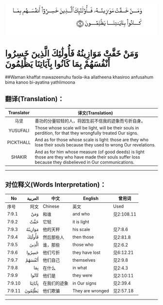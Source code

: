 ![007:009](images/007_009.gif)

# وَمَنْ خَفَّتْ مَوَازِينُهُ فَأُولَٰئِكَ الَّذِينَ خَسِرُوا أَنْفُسَهُمْ بِمَا كَانُوا بِآيَاتِنَا يَظْلِمُونَ 

##Waman khaffat mawazeenuhu faola-ika allatheena khasiroo anfusahum bima kanoo bi-ayatina yathlimoona 

## 翻译(Translation)：

| Translator | 译文(Translation)                                            |
| :--------: | ------------------------------------------------------------ |
|    马坚    | 善功的分量较轻的人，将因生前不信我的迹象而亏折自身。         |
|  YUSUFALI  | Those whose scale will be light, will be their souls in perdition, for that they wrongfully treated Our signs. |
| PICKTHALL  | And as for those whose scale is light: those are they who lose their souls because they used to wrong Our revelations. |
|   SHAKIR   | And as for him whose measure (of good deeds) is light those are they who have made their souls suffer loss because they disbelieved in Our communications. |

---

## 对位释义(Words Interpretation)：

| No   | العربية | 中文    | English | 曾用词 |
| ---- | ------: | ------- | ------- | ------ |
| 序号 |    阿文 | Chinese | 英文    | Used   |
| 7:9.1  | وَمَنْ     | 和谁         | and who          | 见2:108.11 |
| 7:9.2  | خَفَّتْ     | 它轻         | it is light      |            |
| 7:9.3  | مَوَازِينُهُ | 他的天秤     | his scale        | 见7:8.6    |
| 7:9.4  | فَأُولَٰئِكَ  | 然后那些人   | then those       | 见2:81.8   |
| 7:9.5  | الَّذِينَ   | 谁，那些     | those who        | 见2:6.2    |
| 7:9.6  | خَسِرُوا   | 他们亏折     | they have lost   | 见6:12.21  |
| 7:9.7  | أَنْفُسَهُمْ  | 他们自己     | themselves       | 见2:9.8    |
| 7:9.8  | بِمَا     | 在什么       | in what          | 见2:4.3    |
| 7:9.9  | كَانُوا   | 他们是       | they were        | 见2:10:11  |
| 7:9.10 | بِآيَاتِنَا | 在我们的迹象 | in Our signs     | 见2:39.4   |
| 7:9.11 | يَظْلِمُونَ  | 他们欺骗     | They are wronged | 见2:57.18  |

---